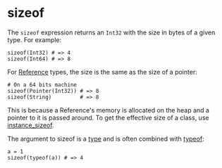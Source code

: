 # sizeof

The `sizeof` expression returns an `Int32` with the size in bytes of a given type. For example:

```crystal
sizeof(Int32) # => 4
sizeof(Int64) # => 8
```

For [Reference](https://crystal-lang.org/api/latest/Reference.html) types, the size is the same as the size of a pointer:

```crystal
# On a 64 bits machine
sizeof(Pointer(Int32)) # => 8
sizeof(String)         # => 8
```

This is because a Reference's memory is allocated on the heap and a pointer to it is passed around. To get the effective size of a class, use [instance_sizeof](instance_sizeof.md).

The argument to sizeof is a [type](type_grammar.md) and is often combined with [typeof](typeof.md):

```crystal
a = 1
sizeof(typeof(a)) # => 4
```
